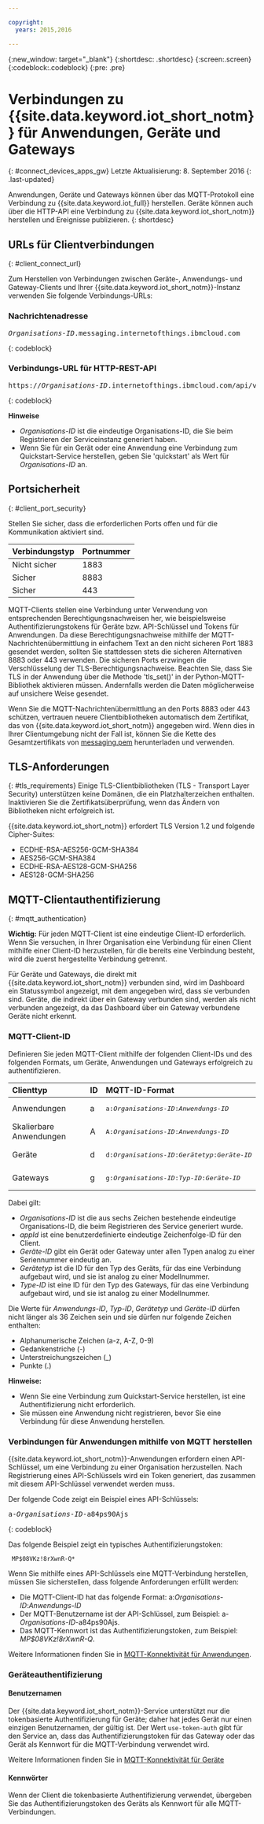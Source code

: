 ```yaml
---

copyright:
  years: 2015,2016

---
```


{:new_window: target="\_blank"}
{:shortdesc: .shortdesc}
{:screen:.screen}
{:codeblock:.codeblock}
{:pre: .pre}

# Verbindungen zu {{site.data.keyword.iot_short_notm}} für Anwendungen, Geräte und Gateways 
{: #connect_devices_apps_gw}
Letzte Aktualisierung: 8. September 2016
{: .last-updated}

Anwendungen, Geräte und Gateways können über das MQTT-Protokoll eine Verbindung zu {{site.data.keyword.iot_full}} herstellen. Geräte können auch über die HTTP-API eine Verbindung zu {{site.data.keyword.iot_short_notm}} herstellen und Ereignisse publizieren.
{: shortdesc}


## URLs für Clientverbindungen 
{: #client_connect_url}

Zum Herstellen von Verbindungen zwischen Geräte-, Anwendungs- und Gateway-Clients und Ihrer {{site.data.keyword.iot_short_notm}}-Instanz verwenden Sie folgende Verbindungs-URLs: 

### Nachrichtenadresse 

<pre class="pre"><var class="keyword varname">Organisations-ID</var>.messaging.internetofthings.ibmcloud.com </pre>
{: codeblock}

### Verbindungs-URL für HTTP-REST-API 

<pre class="pre">https://<var class="keyword varname">Organisations-ID</var>.internetofthings.ibmcloud.com/api/v0002/device/types/<var class="keyword varname">Typ-ID</var>/devices/<var class="keyword varname">Geräte-ID</var>/events/<var class="keyword varname">Ereignis-ID</var> </pre>
{: codeblock}

**Hinweise** 
- *Organisations-ID* ist die eindeutige Organisations-ID, die Sie beim Registrieren der Serviceinstanz generiert haben. 
- Wenn Sie für ein Gerät oder eine Anwendung eine Verbindung zum Quickstart-Service herstellen, geben Sie 'quickstart' als Wert für *Organisations-ID* an. 

## Portsicherheit 
{: #client_port_security}

Stellen Sie sicher, dass die erforderlichen Ports offen und für die Kommunikation aktiviert sind. 

|Verbindungstyp  |Portnummer |
|:---|:---|
|Nicht sicher |1883 |
|Sicher |8883 |
|Sicher |443 |

MQTT-Clients stellen eine Verbindung unter Verwendung von entsprechenden Berechtigungsnachweisen her, wie beispielsweise Authentifizierungstokens für Geräte bzw. API-Schlüssel und Tokens für Anwendungen. Da diese Berechtigungsnachweise mithilfe der MQTT-Nachrichtenübermittlung in einfachem Text an den nicht sicheren Port 1883 gesendet werden, sollten Sie stattdessen stets die sicheren Alternativen 8883 oder 443 verwenden. Die sicheren Ports erzwingen die Verschlüsselung der TLS-Berechtigungsnachweise. Beachten Sie, dass Sie TLS in der Anwendung über die Methode 'tls_set()' in der Python-MQTT-Bibliothek aktivieren müssen. Andernfalls werden die Daten möglicherweise auf unsichere Weise gesendet. 

Wenn Sie die MQTT-Nachrichtenübermittlung an den Ports 8883 oder 443 schützen, vertrauen neuere Clientbibliotheken automatisch dem Zertifikat, das von {{site.data.keyword.iot_short_notm}} angegeben wird. Wenn dies in Ihrer Clientumgebung nicht der Fall ist, können Sie die Kette des Gesamtzertifikats von [messaging.pem](https://github.com/ibm-messaging/iot-python/blob/master/src/ibmiotf/messaging.pem) herunterladen und verwenden. 


## TLS-Anforderungen 
{: #tls_requirements}
Einige TLS-Clientbibliotheken (TLS - Transport Layer Security) unterstützen keine Domänen, die ein Platzhalterzeichen enthalten. Inaktivieren Sie die Zertifikatsüberprüfung, wenn das Ändern von Bibliotheken nicht erfolgreich ist. 

{{site.data.keyword.iot_short_notm}} erfordert TLS Version 1.2 und folgende Cipher-Suites: 
- ECDHE-RSA-AES256-GCM-SHA384 
- AES256-GCM-SHA384 
- ECDHE-RSA-AES128-GCM-SHA256 
- AES128-GCM-SHA256 

## MQTT-Clientauthentifizierung 
{: #mqtt_authentication}

**Wichtig:** Für jeden MQTT-Client ist eine eindeutige Client-ID erforderlich. Wenn Sie versuchen, in Ihrer Organisation eine Verbindung für einen Client mithilfe einer Client-ID herzustellen, für die bereits eine Verbindung besteht, wird die zuerst hergestellte Verbindung getrennt. 

Für Geräte und Gateways, die direkt mit {{site.data.keyword.iot_short_notm}} verbunden sind, wird im Dashboard ein Statussymbol angezeigt, mit dem angegeben wird, dass sie verbunden sind. Geräte, die indirekt über ein Gateway verbunden sind, werden als nicht verbunden angezeigt, da das Dashboard über ein Gateway verbundene Geräte nicht erkennt. 

### MQTT-Client-ID 

Definieren Sie jeden MQTT-Client mithilfe der folgenden Client-IDs und des folgenden Formats, um Geräte, Anwendungen und Gateways erfolgreich zu authentifizieren. 

|Clienttyp  |ID |MQTT-ID-Format |
|:---|:---|:---|
|Anwendungen |a |<pre class="pre">a:<var class="keyword varname">Organisations-ID</var>:<var class="keyword varname">Anwendungs-ID</var> </pre>
|Skalierbare Anwendungen |A |<pre class="pre">A:<var class="keyword varname">Organisations-ID</var>:<var class="keyword varname">Anwendungs-ID</var> </pre>
|Geräte |d |<pre class="pre">d:<var class="keyword varname">Organisations-ID</var>:<var class="keyword varname">Gerätetyp</var>:<var class="keyword varname">Geräte-ID</var> </pre>|
|Gateways |g |<pre class="pre">g:<var class="keyword varname">Organisations-ID</var>:<var class="keyword varname">Typ-ID</var>:<var class="keyword varname">Geräte-ID</var> </pre>|

Dabei gilt: 
- *Organisations-ID* ist die aus sechs Zeichen bestehende eindeutige Organisations-ID, die beim Registrieren des Service generiert wurde. 
- *appId* ist eine benutzerdefinierte eindeutige Zeichenfolge-ID für den Client. 
- *Geräte-ID* gibt ein Gerät oder Gateway unter allen Typen analog zu einer Seriennummer eindeutig an. 
- *Gerätetyp* ist die ID für den Typ des Geräts, für das eine Verbindung aufgebaut wird, und sie ist analog zu einer Modellnummer. 
- *Type-ID* ist eine ID für den Typ des Gateways, für das eine Verbindung aufgebaut wird, und sie ist analog zu einer Modellnummer. 

Die Werte für *Anwendungs-ID*, *Typ-ID*, *Gerätetyp* und *Geräte-ID* dürfen nicht länger als 36 Zeichen sein und sie dürfen nur folgende Zeichen enthalten: 
- Alphanumerische Zeichen (a-z, A-Z, 0-9) 
- Gedankenstriche (-) 
- Unterstreichungszeichen (_) 
- Punkte (.) 

**Hinweise:** 
- Wenn Sie eine Verbindung zum Quickstart-Service herstellen, ist eine Authentifizierung nicht erforderlich. 
- Sie müssen eine Anwendung nicht registrieren, bevor Sie eine Verbindung für diese Anwendung herstellen. 


### Verbindungen für Anwendungen mithilfe von MQTT herstellen 

{{site.data.keyword.iot_short_notm}}-Anwendungen erfordern einen API-Schlüssel, um eine Verbindung zu einer Organisation herzustellen. Nach Registrierung eines API-Schlüssels wird ein Token generiert, das zusammen mit diesem API-Schlüssel verwendet werden muss. 

Der folgende Code zeigt ein Beispiel eines API-Schlüssels: 

<pre class="pre">a-<var class="keyword varname">Organisations-ID</var>-a84ps90Ajs </pre>
{: codeblock}

Das folgende Beispiel zeigt ein typisches Authentifizierungstoken: 

```
 MP$08VKz!8rXwnR-Q*
```

Wenn Sie mithilfe eines API-Schlüssels eine MQTT-Verbindung herstellen, müssen Sie sicherstellen, dass folgende Anforderungen erfüllt werden: 

- Die MQTT-Client-ID hat das folgende Format: a:*Organisations-ID*:*Anwendungs-ID* 
- Der MQTT-Benutzername ist der API-Schlüssel, zum Beispiel: a-*Organisations-ID*-a84ps90Ajs. 
- Das MQTT-Kennwort ist das Authentifizierungstoken, zum Beispiel: *MP$08VKz!8rXwnR-Q*. 

Weitere Informationen finden Sie in [MQTT-Konnektivität für Anwendungen](../../applications/mqtt.html). 

### Geräteauthentifizierung 

#### Benutzernamen 
Der {{site.data.keyword.iot_short_notm}}-Service unterstützt nur die tokenbasierte Authentifizierung für Geräte; daher hat jedes Gerät nur einen einzigen Benutzernamen, der gültig ist.
Der Wert `use-token-auth` gibt für den Service an, dass das Authentifizierungstoken für das Gateway oder das Gerät als Kennwort für die MQTT-Verbindung verwendet wird. 

Weitere Informationen finden Sie in [MQTT-Konnektivität für Geräte](../../devices/mqtt.html) 

#### Kennwörter 
Wenn der Client die tokenbasierte Authentifizierung verwendet, übergeben Sie das Authentifizierungstoken des Geräts als Kennwort für alle MQTT-Verbindungen. 

